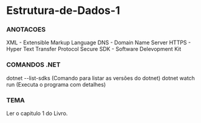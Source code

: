 # Estrutura-de-Dados-1

<h3>ANOTACOES</h3>

XML - Extensible Markup Language
DNS - Domain Name Server
HTTPS - Hyper Text Transfer Protocol Secure
SDK - Software Delevopment Kit

<h3>COMANDOS .NET</h3>

dotnet --list-sdks (Comando para listar as versões do dotnet)
dotnet watch run (Executa o programa com detalhes)

<h3>TEMA</h3>

Ler o capitulo 1 do Livro.
